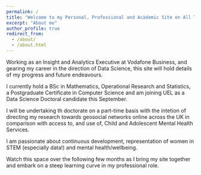 ```yaml
---
permalink: /
title: "Welcome to my Personal, Professional and Academic Site on All Things Data"
excerpt: "About me"
author_profile: true
redirect_from: 
  - /about/
  - /about.html
---
```



Working as an Insight and Analytics Executive at Vodafone Business, and gearing my career in the direction of Data Science, this site will hold details of my progress and future endeavours.

I currently hold a BSc in Mathematics, Operational Research and Statistics, a Postgraduate Certificate in Computer Science and am joining UEL as a Data Science Doctoral candidate this September.

I will be undertaking th doctorate on a part-time basis with the intetion of directing my research towards geosocial networks online across the UK in comparison with access to, and use of, Child and Adolescent Mental Health Services.

I am passionate about continuous development, representation of women in STEM (especially data!) and mental health/wellbeing.

Watch this space over the following few months as I bring my site together and embark on a steep learning curve in my professional role.

